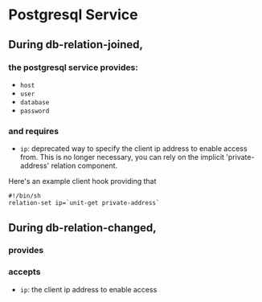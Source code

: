 
# Postgresql Service


## During db-relation-joined,


### the postgresql service provides:

- `host`
- `user`
- `database`
- `password`

### and requires

- `ip`: deprecated way to specify the client ip address to enable
        access from. This is no longer necessary, you can rely on the
        implicit 'private-address' relation component.

Here's an example client hook providing that

    #!/bin/sh
    relation-set ip=`unit-get private-address`


## During db-relation-changed,

### provides

### accepts

- `ip`: the client ip address to enable access

